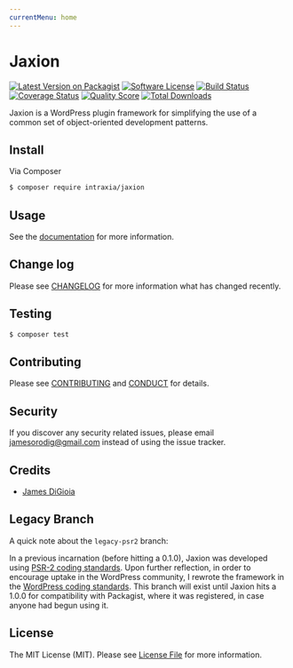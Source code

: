 ```yaml
---
currentMenu: home
---
```

# Jaxion

[![Latest Version on Packagist][ico-version]][link-packagist]
[![Software License][ico-license]](LICENSE.md)
[![Build Status][ico-travis]][link-travis]
[![Coverage Status][ico-scrutinizer]][link-scrutinizer]
[![Quality Score][ico-code-quality]][link-code-quality]
[![Total Downloads][ico-downloads]][link-downloads]

Jaxion is a WordPress plugin framework for simplifying the use of a common set of object-oriented development patterns. 

## Install

Via Composer

``` bash
$ composer require intraxia/jaxion
```

## Usage

See the [documentation](/docs) for more information.

## Change log

Please see [CHANGELOG](CHANGELOG.md) for more information what has changed recently.

## Testing

``` bash
$ composer test
```

## Contributing

Please see [CONTRIBUTING](CONTRIBUTING.md) and [CONDUCT](CONDUCT.md) for details.

## Security

If you discover any security related issues, please email jamesorodig@gmail.com instead of using the issue tracker.

## Credits

- [James DiGioia][link-author]

## Legacy Branch

A quick note about the `legacy-psr2` branch:

In a previous incarnation (before hitting a 0.1.0), Jaxion was developed using [PSR-2 coding standards]. Upon further reflection, in order to encourage uptake in the WordPress community, I rewrote the framework in the [WordPress coding standards]. This branch will exist until Jaxion hits a 1.0.0 for compatibility with Packagist, where it was registered, in case anyone had begun using it.

## License

The MIT License (MIT). Please see [License File](LICENSE.md) for more information.

[ico-version]: https://img.shields.io/packagist/v/intraxia/jaxion.svg?style=flat-square
[ico-license]: https://img.shields.io/badge/license-MIT-brightgreen.svg?style=flat-square
[ico-travis]: https://img.shields.io/travis/intraxia/jaxion/master.svg?style=flat-square
[ico-scrutinizer]: https://img.shields.io/scrutinizer/coverage/g/intraxia/jaxion.svg?style=flat-square
[ico-code-quality]: https://img.shields.io/scrutinizer/g/intraxia/jaxion.svg?style=flat-square
[ico-downloads]: https://img.shields.io/packagist/dt/intraxia/jaxion.svg?style=flat-square

[link-packagist]: https://packagist.org/packages/intraxia/jaxion
[link-travis]: https://travis-ci.org/intraxia/jaxion
[link-scrutinizer]: https://scrutinizer-ci.com/g/intraxia/jaxion/code-structure
[link-code-quality]: https://scrutinizer-ci.com/g/intraxia/jaxion
[link-downloads]: https://packagist.org/packages/intraxia/jaxion
[link-author]: https://github.com/mAAdhaTTah

[PSR-2 coding standards]: https://github.com/php-fig/fig-standards/blob/master/accepted/PSR-2-coding-style-guide.md
[WordPress coding standards]: https://make.wordpress.org/core/handbook/best-practices/coding-standards/php/